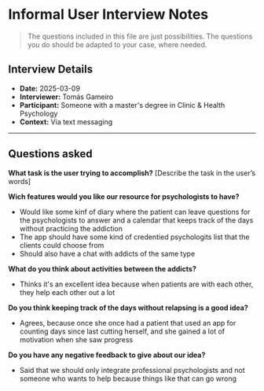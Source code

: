 # Informal User Interview Notes 

> 	The questions included in this file are just possibilities. The questions you do should be adapted to your case, where needed.

## Interview Details 
- **Date:** 2025-03-09 
- **Interviewer:** Tomás Gameiro 
- **Participant:** Someone with a master's degree in Clinic & Health Psychology 
- **Context:** Via text messaging

--- 
## Questions asked

 **What task is the user trying to accomplish?** 
[Describe the task in the user’s words] 

**Wich features would you like our resource for psychologists to have?** 
- Would like some kinf of diary where the patient can leave questions for the psychologists to answer and a calendar that keeps track of the days without practicing the addiction
- The app should have some kind of credentied psychologits list that the clients could choose from
- Should also have a chat with addicts of the same type

**What do you think about activities between the addicts?**
- Thinks it's an excellent idea because when patients are with each other, they help each other out a lot

**Do you think keeping track of the days without relapsing is a good idea?**
- Agrees, because once she once had a patient that used an app for counting days since last cutting herself, and she gained a lot of motivation when she saw progress

**Do you have any negative feedback to give about our idea?**
- Said that we should only integrate professional psychologists and not someone who wants to help because things like that can go wrong
